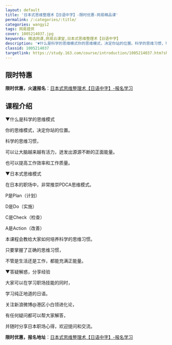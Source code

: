 ```yaml
---
layout: default
title: '日本式思维整理术【日语中字】-限时优惠-网易精品课'
permalink: /:categories/:title/
categories: wangyi2
tags: 网易提供
cover: 1005214037.jpg
keywords: 精选网课,网易云课堂,日本式思维整理术【日语中字】
description: '▼什么是科学的思维模式你的思维模式，决定你站的位置。科学的思维习惯，可以让大脑越来越有活力，迸发出源源不断的正面能量。也'
classid: 1005214037
targetlink: https://study.163.com/course/introduction/1005214037.htm?share=1&shareId=1025206652&utm_campaign=share&utm_medium=iphoneShare&utm_source=&utm_u=1025206652
---
```


## 限时特惠

**限时优惠，火速报名**：[日本式思维整理术【日语中字】-报名学习](https://study.163.com/course/introduction/1005214037.htm?share=1&shareId=1025206652&utm_campaign=share&utm_medium=iphoneShare&utm_source=&utm_u=1025206652)

## 课程介绍

▼什么是科学的思维模式

你的思维模式，决定你站的位置。

科学的思维习惯，

可以让大脑越来越有活力，迸发出源源不断的正面能量。

也可以提高工作效率和工作质量。



▼日本式思维模式

在日本的职场中，非常推崇PDCA思维模式。

P是Plan（计划）

D是Do（实施）

C是Check（检查）

A是Action（改善）



本课程会教给大家如何培养科学的思维习惯。

只要掌握了正确的思维习惯，

不管是生活还是工作，都能充满正能量。



▼答疑解惑，分享经验

大家可以在学习职场技能的同时，

学习纯正地道的日语。

关注新浪微博@港区小白领进化论，

有任何疑问都可以帮大家解答，

并随时分享日本职场心得，欢迎提问和交流。

**限时优惠，报名地址**：[日本式思维整理术【日语中字】-报名学习](https://study.163.com/course/introduction/1005214037.htm?share=1&shareId=1025206652&utm_campaign=share&utm_medium=iphoneShare&utm_source=&utm_u=1025206652)

